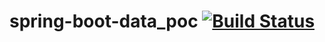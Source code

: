 # spring-boot-data_poc  [![Build Status](https://api.travis-ci.org/egch/spring-boot-data_poc.svg?branch=master)](https://travis-ci.org/egch/spring-boot-data_poc)

